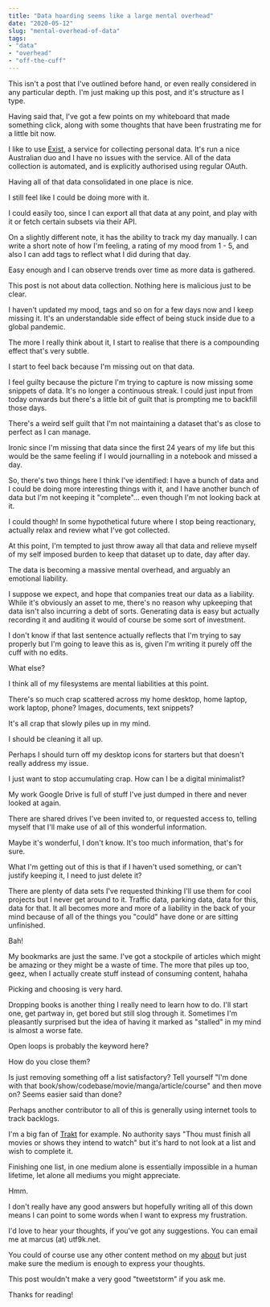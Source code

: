 ```yaml
---
title: "Data hoarding seems like a large mental overhead"
date: "2020-05-12"
slug: "mental-overhead-of-data"
tags:
- "data"
- "overhead"
- "off-the-cuff"
---
```


This isn't a post that I've outlined before hand, or even really considered in any particular depth. I'm just making up this post, and it's structure as I type.

Having said that, I've got a few points on my whiteboard that made something click, along with some thoughts that have been frustrating me for a little bit now.

I like to use [Exist](https://exist.io), a service for collecting personal data. It's run a nice Australian duo and I have no issues with the service. All of the data collection is automated, and is explicitly authorised using regular OAuth.

Having all of that data consolidated in one place is nice.

I still feel like I could be doing more with it.

I could easily too, since I can export all that data at any point, and play with it or fetch certain subsets via their API.

On a slightly different note, it has the ability to track my day manually. I can write a short note of how I'm feeling, a rating of my mood from 1 - 5, and also I can add tags to reflect what I did during that day.

Easy enough and I can observe trends over time as more data is gathered.

This post is not about data collection. Nothing here is malicious just to be clear.

I haven't updated my mood, tags and so on for a few days now and I keep missing it. It's an understandable side effect of being stuck inside due to a global pandemic.

The more I really think about it, I start to realise that there is a compounding effect that's very subtle.

I start to feel back because I'm missing out on that data.

I feel guilty because the picture I'm trying to capture is now missing some snippets of data. It's no longer a continuous streak. I could just input from today onwards but there's a little bit of guilt that is prompting me to backfill those days.

There's a weird self guilt that I'm not maintaining a dataset that's as close to perfect as I can manage.

Ironic since I'm missing that data since the first 24 years of my life but this would be the same feeling if I would journalling in a notebook and missed a day.

So, there's two things here I think I've identified: I have a bunch of data and I could be doing more interesting things with it, and I have another bunch of data but I'm not keeping it "complete"… even though I'm not looking back at it.

I could though! In some hypothetical future where I stop being reactionary, actually relax and review what I've got collected.

At this point, I'm tempted to just throw away all that data and relieve myself of my self imposed burden to keep that dataset up to date, day after day.

The data is becoming a massive mental overhead, and arguably an emotional liability.

I suppose we expect, and hope that companies treat our data as a liability. While it's obviously an asset to me, there's no reason why upkeeping that data isn't also incurring a debt of sorts. Generating data is easy but actually recording it and auditing it would of course be some sort of investment.

I don't know if that last sentence actually reflects that I'm trying to say properly but I'm going to leave this as is, given I'm writing it purely off the cuff with no edits.

What else?

I think all of my filesystems are mental liabilities at this point.

There's so much crap scattered across my home desktop, home laptop, work laptop, phone? Images, documents, text snippets?

It's all crap that slowly piles up in my mind.

I should be cleaning it all up.

Perhaps I should turn off my desktop icons for starters but that doesn't really address my issue.

I just want to stop accumulating crap. How can I be a digital minimalist?

My work Google Drive is full of stuff I've just dumped in there and never looked at again.

There are shared drives I've been invited to, or requested access to, telling myself that I'll make use of all of this wonderful information.

Maybe it's wonderful, I don't know. It's too much information, that's for sure.

What I'm getting out of this is that if I haven't used something, or can't justify keeping it, I need to just delete it?

There are plenty of data sets I've requested thinking I'll use them for cool projects but I never get around to it. Traffic data, parking data, data for this, data for that. It all becomes more and more of a liability in the back of your mind because of all of the things you "could" have done or are sitting unfinished.

Bah!

My bookmarks are just the same. I've got a stockpile of articles which might be amazing or they might be a waste of time. The more that piles up too, geez, when I actually create stuff instead of consuming content, hahaha

Picking and choosing is very hard.

Dropping books is another thing I really need to learn how to do. I'll start one, get partway in, get bored but still slog through it. Sometimes I'm pleasantly surprised but the idea of having it marked as "stalled" in my mind is almost a worse fate.

Open loops is probably the keyword here?

How do you close them?

Is just removing something off a list satisfactory? Tell yourself "I'm done with that book/show/codebase/movie/manga/article/course" and then move on? Seems easier said than done?

Perhaps another contributor to all of this is generally using internet tools to track backlogs.

I'm a big fan of [Trakt](https://trakt.tv) for example. No authority says "Thou must finish all movies or shows they intend to watch" but it's hard to not look at a list and wish to complete it.

Finishing one list, in one medium alone is essentially impossible in a human lifetime, let alone all mediums you might appreciate.

Hmm.

I don't really have any good answers but hopefully writing all of this down means I can point to some words when I want to express my frustration.

I'd love to hear your thoughts, if you've got any suggestions. You can email me at marcus (at) utf9k.net.

You could of course use any other content method on my [about](/about) but just make sure the medium is enough to express your thoughts.

This post wouldn't make a very good "tweetstorm" if you ask me.

Thanks for reading!
